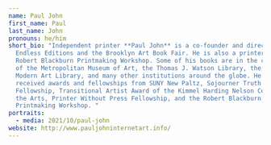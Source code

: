 ```yaml
---
name: Paul John
first_name: Paul
last_name: John
pronouns: he/him
short_bio: "Independent printer **Paul John** is a co-founder and director of
  Endless Editions and the Brooklyn Art Book Fair. He is also a ​printer at the
  Robert Blackburn Printmaking Workshop. Some of his books are in the collection
  of the Metropolitan Museum of Art, the Thomas J. Watson Library, the Museum of
  Modern Art Library, and many other institutions around the globe. He has
  received awards and fellowships from SUNY New Paltz, Sojourner Truth
  Fellowship, Transitional Artist Award of the Kimmel Harding Nelson Center for
  the Arts, Printer Without Press Fellowship, and the Robert Blackburn
  Printmaking Workshop. "
portraits:
  - media: 2021/10/paul-john
website: http://www.pauljohninternetart.info/
---
```

